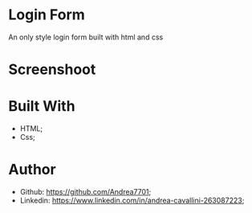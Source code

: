 # Login Form

An only style login form built with html and css

# Screenshoot



# Built With 
 - HTML;
 - Css;

# Author
 - Github: https://github.com/Andrea7701;
 - Linkedin: https://www.linkedin.com/in/andrea-cavallini-263087223;
